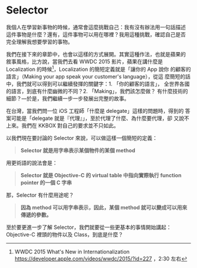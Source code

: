 Selector
========

我個人在學習新事物的時候，通常會這麼挑戰自己：我有沒有辦法用一句話描述
這件事物是什麼？還有，這件事物可以用在哪裡？我用這種挑戰，確認自己是否
完全理解我想要學習的事物。

我們在接下來的章節中，也會以這樣的方式展開。其實這種作法，也就是蘋果的
敘事風格，比方說，當我們去看 WWDC 2015 影片，蘋果在講什麼是
Localization 的時候[^1]，Localization 的簡短定義就是「讓你的 App 說你
的顧客的語言」（Making your app speak your customer's language），從這
麼簡短的話中，我們就可以得到可以繼續發揮的關鍵字：1. 「你的顧客的語言」，
全世界各國的語言，到底有什麼幽微的不同？2. 「Making」，我們該怎麼做？
有什麼技術的細節？—於是，我們繼續一步一步發展出完整的故事。

在台灣，當我們問一位 iOS 工程師「什麼是 delegate」這樣的問題時，得到的
答案可能是「delegate 就是『代理』」，至於代理了什麼、為什麼要代理，卻
又說不上來。我們在 KKBOX 對自己的要求並不只如此。

以我們現在要討論的 Selector 來說，可以做這樣一個簡短的定義：

> **Selector 就是用字串表示某個物件的某個 method**

用更術語的說法會是：

> **Selector 就是 Objective-C 的 virtual table 中指向實際執行 function
> pointer 的一個 C 字串**

那，Selector 有什麼用途呢？

> **因為 method 可以用字串表示，因此，某個 method
> 就可以變成可以用來傳遞的參數。**

至於要更進一步了解 Selector，我們就要從一些更基本的事情開始講起：
Objective-C 裡頭的物件以及 Class，到底是什麼？

[^1]: WWDC 2015  What's New in Internationalization https://developer.apple.com/videos/wwdc/2015/?id=227 ，2:30 左右
